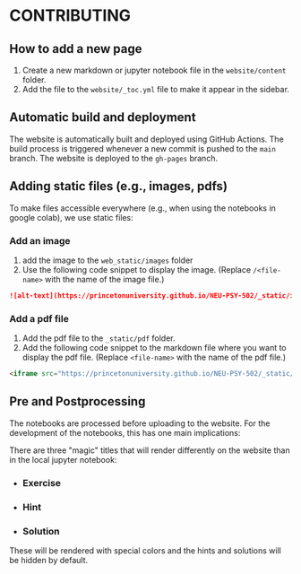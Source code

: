 # CONTRIBUTING

## How to add a new page

1. Create a new markdown or jupyter notebook file in the `website/content` folder.
2. Add the file to the `website/_toc.yml` file to make it appear in the sidebar.

## Automatic build and deployment

The website is automatically built and deployed using GitHub Actions. 
The build process is triggered whenever a new commit is pushed to the `main` branch. 
The website is deployed to the `gh-pages` branch.

## Adding static files (e.g., images, pdfs)

To make files accessible everywhere (e.g., when using the notebooks in google colab), we use static files:

### Add an image

1. add the image to the `web_static/images` folder
2. Use the following code snippet to display the image. (Replace `/<file-name>` with the name of the image file.)
```markdown
![alt-text](https://princetonuniversity.github.io/NEU-PSY-502/_static/images/<file-name>)
```

### Add a pdf file

1. Add the pdf file to the `_static/pdf` folder.
2. Add the following code snippet to the markdown file where you want to display the pdf file. (Replace `<file-name>` with the name of the pdf file.)
```markdown
<iframe src="https://princetonuniversity.github.io/NEU-PSY-502/_static/pdf/<file-name>" width="100%" height="600px"></iframe>
```

## Pre and Postprocessing

The notebooks are processed before uploading to the website. For the development of the notebooks, 
this has one main implications:

There are three "magic" titles that will render differently on the website than in the local jupyter notebook:

- ### Exercise
- ### Hint
- ### Solution

These will be rendered with special colors and the hints and solutions will be hidden by default.





